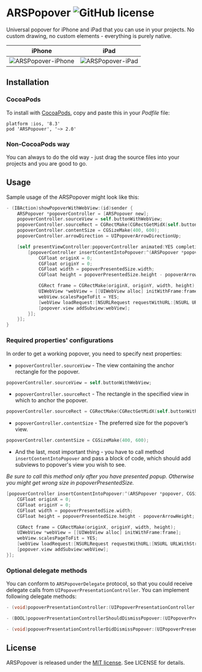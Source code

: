 # ARSPopover ![GitHub license](https://img.shields.io/badge/license-MIT-lightgrey.svg)
Universal popover for iPhone and iPad that you can use in your projects. No custom drawing, no custom elements - everything is purely native.

|           iPhone             |           iPad           |
| ---------------------------- | ------------------------ |
| ![ARSPopover-iPhone][iPhone] | ![ARSPopover-iPad][iPad] |

[iPhone]: http://git.arsenkin.com/ARSPopover-iPhone.gif
[iPad]: http://git.arsenkin.com/ARSPopover-iPad.gif

## Installation

### CocoaPods
To install with [CocoaPods](http://cocoapods.org/), copy and paste this in your *Podfile* file:

    platform :ios, '8.3'
    pod 'ARSPopover', '~> 2.0'

### Non-CocoaPods way
You can always to do the old way - just drag the source files into your projects and you are good to go.

## Usage
Sample usage of the ARSPopover might look like this:

``` objective-c
- (IBAction)showPopoverWithWebView:(id)sender {
    ARSPopover *popoverController = [ARSPopover new];
    popoverController.sourceView = self.buttonWithWebView;
    popoverController.sourceRect = CGRectMake(CGRectGetMidX(self.buttonWithWebView.bounds), CGRectGetMaxY(self.buttonWithWebView.bounds), 0, 0);
    popoverController.contentSize = CGSizeMake(400, 600);
    popoverController.arrowDirection = UIPopoverArrowDirectionUp;

    [self presentViewController:popoverController animated:YES completion:^{
        [popoverController insertContentIntoPopover:^(ARSPopover *popover, CGSize popoverPresentedSize, CGFloat popoverArrowHeight) {
            CGFloat originX = 0;
            CGFloat originY = 0;
            CGFloat width = popoverPresentedSize.width;
            CGFloat height = popoverPresentedSize.height - popoverArrowHeight;

            CGRect frame = CGRectMake(originX, originY, width, height);
            UIWebView *webView = [[UIWebView alloc] initWithFrame:frame];
            webView.scalesPageToFit = YES;
            [webView loadRequest:[NSURLRequest requestWithURL:[NSURL URLWithString:@"https://google.com"]]];
            [popover.view addSubview:webView];
        }];
    }];
}
```
### Required properties' configurations

In order to get a working popover, you need to specify next properties:

* `popoverController.sourceView` - The view containing the anchor rectangle for the popover.

``` objective-c
popoverController.sourceView = self.buttonWithWebView;
```

* `popoverController.sourceRect` - The rectangle in the specified view in which to anchor the popover.

``` objective-c
popoverController.sourceRect = CGRectMake(CGRectGetMidX(self.buttonWithWebView.bounds), CGRectGetMaxY(self.buttonWithWebView.bounds), 0, 0);
```

* `popoverController.contentSize` - The preferred size for the popover’s view.

``` objective-c
popoverController.contentSize = CGSizeMake(400, 600);
```

* And the last, most important thing - you have to call method `insertContentIntoPopover` and pass a block of code, which should add subviews to popover's view you wish to see.

_Be sure to call this method only after you have presented popup. Otherwise you might get wrong size in popoverPresentedSize._

``` objective-c
[popoverController insertContentIntoPopover:^(ARSPopover *popover, CGSize popoverPresentedSize, CGFloat popoverArrowHeight) {
    CGFloat originX = 0;
    CGFloat originY = 0;
    CGFloat width = popoverPresentedSize.width;
    CGFloat height = popoverPresentedSize.height - popoverArrowHeight;

    CGRect frame = CGRectMake(originX, originY, width, height);
    UIWebView *webView = [[UIWebView alloc] initWithFrame:frame];
    webView.scalesPageToFit = YES;
    [webView loadRequest:[NSURLRequest requestWithURL:[NSURL URLWithString:@"https://google.com"]]];
    [popover.view addSubview:webView];
}];
```

### Optional delegate methods

You can conform to `ARSPopoverDelegate` protocol, so that you could receive delegate calls from `UIPopoverPresentationController`. You can implement following delegate methods:

``` objective-c
- (void)popoverPresentationController:(UIPopoverPresentationController *)popoverPresentationController willRepositionPopoverToRect:(inout CGRect *)rect inView:(inout UIView *__autoreleasing *)view;
```

``` objective-c
- (BOOL)popoverPresentationControllerShouldDismissPopover:(UIPopoverPresentationController *)popoverPresentationController;
```

``` objective-c
- (void)popoverPresentationControllerDidDismissPopover:(UIPopoverPresentationController *)popoverPresentationController;
```

## License
ARSPopover is released under the [MIT license](http://opensource.org/licenses/MIT). See LICENSE for details.

